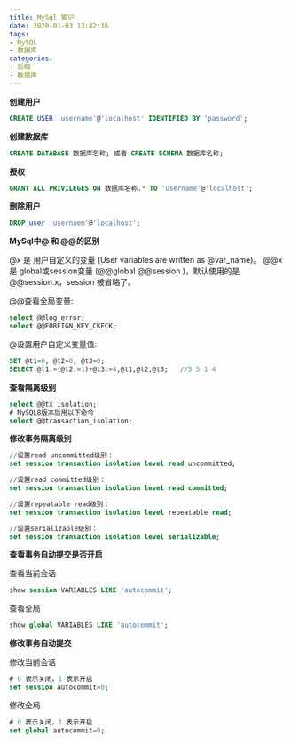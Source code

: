 ```yaml
---
title: MySql 笔记
date: 2020-01-03 13:42:16
tags:
- MySQL
- 数据库
categories:
- 后端
- 数据库
---
```


**创建用户**

```sql
CREATE USER 'username'@'localhost' IDENTIFIED BY 'password';
```

**创建数据库**

```sql
CREATE DATABASE 数据库名称; 或者 CREATE SCHEMA 数据库名称;
```

**授权**

```sql
GRANT ALL PRIVILEGES ON 数据库名称.* TO 'username'@'localhost';
```

**删除用户**

```sql
DROP user 'usernaem'@'localhost';
```

**MySql中@ 和 @@的区别**

@x 是 用户自定义的变量 (User variables are written as @var_name)。
@@x 是 global或session变量 (@@global @@session )，默认使用的是@@session.x，session 被省略了。

@@查看全局变量:

```sql
select @@log_error;
select @@FOREIGN_KEY_CKECK;
```

@设置用户自定义变量值:

```sql
SET @t1=0, @t2=0, @t3=0;
SELECT @t1:=(@t2:=1)+@t3:=4,@t1,@t2,@t3;   //5 5 1 4
```

**查看隔离级别**

```sql
select @@tx_isolation;
# MySQL8版本后用以下命令
select @@transaction_isolation;
```

**修改事务隔离级别**

```sql
//设置read uncommitted级别：
set session transaction isolation level read uncommitted;

//设置read committed级别：
set session transaction isolation level read committed;

//设置repeatable read级别：
set session transaction isolation level repeatable read;

//设置serializable级别：
set session transaction isolation level serializable;
```



**查看事务自动提交是否开启**

查看当前会话

```sql
show session VARIABLES LIKE 'autocommit';
```

查看全局

```sql
show global VARIABLES LIKE 'autocommit';
```

**修改事务自动提交**

修改当前会话

```sql
# 0 表示关闭，1 表示开启
set session autocommit=0;
```

修改全局

```sql
# 0 表示关闭，1 表示开启
set global autocommit=0;
```

